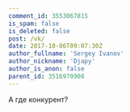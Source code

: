 ```yaml
---
comment_id: 3553067815
is_spam: false
is_deleted: false
post: /vk/
date: 2017-10-06T09:07:30Z
author_fullname: 'Sergey Ivanov'
author_nickname: 'Djapy'
author_is_anon: false
parent_id: 3516970908
---
```


<p>А где конкурент?</p>
